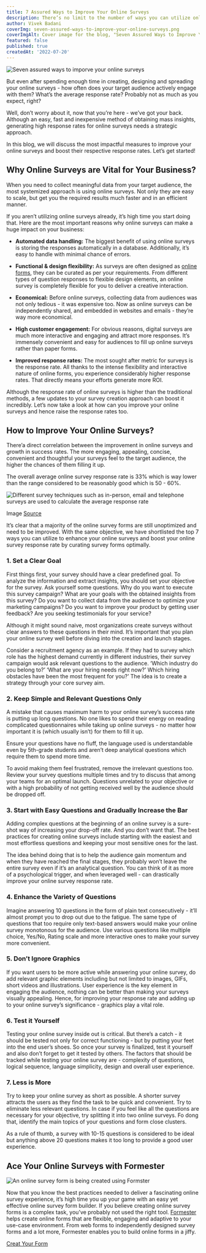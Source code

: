 ```yaml
---
title: 7 Assured Ways to Improve Your Online Surveys
description: There’s no limit to the number of ways you can utilize online surveys. From market research to feedback and insights for improving your product – we need them everywhere. Amidst the information age of today, businesses deeply depend on the data received and analyzed through online surveys.
author: Vivek Badani
coverImg: seven-assured-ways-to-improve-your-online-surveys.png
coverImgAlt: Cover image for the blog, "Seven Assured Ways to Improve Your Online Surveys"
featured: false
published: true
createdAt: '2022-07-20'
---
```


![Seven assured ways to imporve your online surveys](/blog/seven-assured-ways-to-improve-your-online-surveys/seven-assured-ways-to-improve-your-online-surveys.png 'Seven assured ways to imporve your online surveys')

But even after spending enough time in creating, designing and spreading your online surveys - how often does your target audience actively engage with them? What’s the average response rate? Probably not as much as you expect, right?

Well, don’t worry about it, now that you’re here - we’ve got your back. Although an easy, fast and inexpensive method of obtaining mass insights, generating high response rates for online surveys needs a strategic approach.

In this blog, we will discuss the most impactful measures to improve your online surveys and boost their respective response rates. Let’s get started!

## Why Online Surveys are Vital for Your Business?

When you need to collect meaningful data from your target audience, the most systemized approach is using online surveys. Not only they are easy to scale, but get you the required results much faster and in an efficient manner.

If you aren’t utilizing online surveys already, it’s high time you start doing that. Here are the most important reasons why online surveys can make a huge impact on your business:

- **Automated data handling:** The biggest benefit of using online surveys is storing the responses automatically in a database. Additionally, it’s easy to handle with minimal chance of errors.

- **Functional & design flexibility:** As surveys are often designed as [online forms](https://formester.com/blog/building-your-first-form-with-formester/ 'Building your first form with formester'), they can be curated as per your requirements. From different types of question responses to flexible design elements, an online survey is completely flexible for you to deliver a creative interaction.

- **Economical:** Before online surveys, collecting data from audiences was not only tedious - it was expensive too. Now as online surveys can be independently shared, and embedded in websites and emails - they’re way more economical.

- **High customer engagement:** For obvious reasons, digital surveys are much more interactive and engaging and attract more responses. It’s immensely convenient and easy for audiences to fill up online surveys rather than paper forms.

- **Improved response rates:** The most sought after metric for surveys is the response rate. All thanks to the intense flexibility and interactive nature of online forms, you experience considerably higher response rates. That directly means your efforts generate more ROI.

Although the response rate of online surveys is higher than the traditional methods, a few updates to your survey creation approach can boost it incredibly. Let’s now take a look at how can you improve your online surveys and hence raise the response rates too.

## How to Improve Your Online Surveys?

There’a direct correlation between the improvement in online surveys and growth in success rates. The more engaging, appealing, concise, convenient and thoughtful your surveys feel to the target audience, the higher the chances of them filling it up.

The overall average online survey response rate is 33% which is way lower than the range considered to be reasonably good which is 50 - 60%.

![Different survey techniques such as in-person, email and telephone surveys are used to calculate the average response rate](/blog/seven-assured-ways-to-improve-your-online-surveys/average-survey-response-rate.png 'Different survey techniques such as in-person, email and telephone surveys are used to calculate the average response rate')

Image [Source](https://pointerpro.com/blog/average-survey-response-rate "Pointerpro blog on average survey response rate")

It’s clear that a majority of the online survey forms are still unoptimized and need to be improved. With the same objective, we have shortlisted the top 7 ways you can utilize to enhance your online surveys and boost your online survey response rate by curating survey forms optimally.

### 1. Set a Clear Goal

First things first, your survey should have a clear predefined goal. To analyze the information and extract insights, you should set your objective for the survey. Ask yourself some questions. Why do you want to execute this survey campaign? What are your goals with the obtained insights from this survey? Do you want to collect data from the audience to optimize your marketing campaigns? Do you want to improve your product by getting user feedback? Are you seeking testimonials for your service?

Although it might sound naive, most organizations create surveys without clear answers to these questions in their mind. It’s important that you plan your online survey well before diving into the creation and launch stages.

Consider a recruitment agency as an example. If they had to survey which role has the highest demand currently in different industries, their survey campaign would ask relevant questions to the audience. ‘Which industry do you belong to?’ ‘What are your hiring needs right now?’ Which hiring obstacles have been the most frequent for you?’ The idea is to create a strategy through your core survey aim.

### 2. Keep Simple and Relevant Questions Only

A mistake that causes maximum harm to your online survey’s success rate is putting up long questions. No one likes to spend their energy on reading complicated questionnaires while taking up online surveys - no matter how important it is (which usually isn’t) for them to fill it up.

Ensure your questions have no fluff, the language used is understandable even by 5th-grade students and aren’t deep analytical questions which require them to spend more time.

To avoid making them feel frustrated, remove the irrelevant questions too. Review your survey questions multiple times and try to discuss that among your teams for an optimal launch. Questions unrelated to your objective or with a high probability of not getting received well by the audience should be dropped off.

### 3. Start with Easy Questions and Gradually Increase the Bar

Adding complex questions at the beginning of an online survey is a sure-shot way of increasing your drop-off rate. And you don’t want that. The best practices for creating online surveys include starting with the easiest and most effortless questions and keeping your most sensitive ones for the last.

The idea behind doing that is to help the audience gain momentum and when they have reached the final stages, they probably won’t leave the entire survey even if it’s an analytical question. You can think of it as more of a psychological trigger, and when leveraged well - can drastically improve your online survey response rate.

### 4. Enhance the Variety of Questions

Imagine answering 10 questions in the form of plain text consecutively - it’ll almost prompt you to drop out due to the fatigue. The same type of questions that too require only text-based answers would make your online survey monotonous for the audience. Use various questions like multiple choice, Yes/No, Rating scale and more interactive ones to make your survey more convenient.

### 5. Don’t Ignore Graphics

If you want users to be more active while answering your online survey, do add relevant graphic elements including but not limited to images, GIFs, short videos and illustrations. User experience is the key element in engaging the audience, nothing can be better than making your surveys visually appealing. Hence, for improving your response rate and adding up to your online survey’s significance - graphics play a vital role.

### 6. Test it Yourself

Testing your online survey inside out is critical. But there’s a catch - it should be tested not only for correct functioning - but by putting your feet into the end user’s shoes. So once your survey is finalized, test it yourself and also don’t forget to get it tested by others. The factors that should be tracked while testing your online survey are - complexity of questions, logical sequence, language simplicity, design and overall user experience.

### 7. Less is More

Try to keep your online survey as short as possible. A shorter survey attracts the users as they find the task to be quick and convenient. Try to eliminate less relevant questions. In case if you feel like all the questions are necessary for your objective, try splitting it into two online surveys. Fo dong that, identify the main topics of your questions and form close clusters.

As a rule of thumb, a survey with 10-15 questions is considered to be ideal but anything above 20 questions makes it too long to provide a good user experience.

## Ace Your Online Surveys with Formester

![An online survey form is being created using Formster](/blog/seven-assured-ways-to-improve-your-online-surveys/survey-form.svg 'An online survey form is being created using Formster')

Now that you know the best practices needed to deliver a fascinating online survey experience, it’s high time you up your game with an easy yet effective online survey form builder. If you believe creating online survey forms is a complex task, you’ve probably not used the right tool. [Formester](https://formester.com/) helps create online forms that are flexible, engaging and adaptive to your use-case environment. From web forms to independently designed survey forms and a lot more, Formester enables you to build online forms in a jiffy.

[Creat Your Form](https://app.formester.com/users/sign_up "Use Formster to build your forms")
